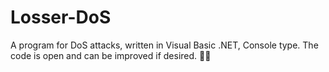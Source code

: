 # Losser-DoS
A program for DoS attacks, written in Visual Basic .NET, Console type. The code is open and can be improved if desired. 😬👾
